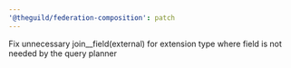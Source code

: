 ```yaml
---
'@theguild/federation-composition': patch
---
```


Fix unnecessary join\_\_field(external) for extension type where field is not needed by the query
planner
